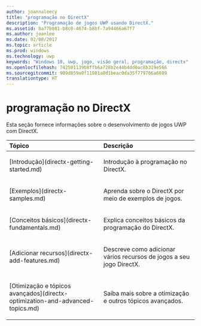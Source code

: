 ```yaml
---
author: joannaleecy
title: "programação no DirectX"
description: "Programação de jogos UWP usando DirectX."
ms.assetid: ba77b081-b8c0-4674-b8bf-7a94466a67f7
ms.author: joanlee
ms.date: 02/08/2017
ms.topic: article
ms.prod: windows
ms.technology: uwp
keywords: "Windows 10, uwp, jogo, visão geral, programação, directx"
ms.openlocfilehash: 742501139b8ffb6a728b2e44b4dd0ac8b319e566
ms.sourcegitcommit: 909d859a0f11981a8d1beac0da35f779786a6889
translationtype: HT
---
```

# <a name="directx-programming"></a>programação no DirectX

Esta seção fornece informações sobre o desenvolvimento de jogos UWP com DirectX.

<table>
<colgroup>
<col width="50%" />
<col width="50%" />
</colgroup>
<thead>
<tr class="header">
<th align="left">Tópico</th>
<th align="left">Descrição</th>
</tr>
</thead>
<tbody>
<tr class="odd">
<td align="left"><p>[Introdução](directx-getting-started.md)</p></td>
<td align="left"><p>Introdução à programação no DirectX.</p></td>
</tr>
<tr class="even">
<td align="left"><p>[Exemplos](directx-samples.md)</p></td>
<td align="left"><p>Aprenda sobre o DirectX por meio de exemplos de jogos.</p></td>
</tr>
<tr class="odd">
<td align="left"><p>[Conceitos básicos](directx-fundamentals.md)</p></td>
<td align="left"><p>Explica conceitos básicos da programação do DirectX.</p></td>
</tr>
<tr class="even">
<td align="left"><p>[Adicionar recursos](directx-add-features.md)</p></td>
<td align="left"><p>Descreve como adicionar vários recursos de jogos a seu jogo DirectX.</p></td>
</tr>
<tr class="odd">
<td align="left"><p>[Otimização e tópicos avançados](directx-optimization-and-advanced-topics.md)</p></td>
<td align="left"><p>Saiba mais sobre a otimização e outros tópicos avançados.</p></td>
</tr>
</tbody>
</table>
 

 

 




